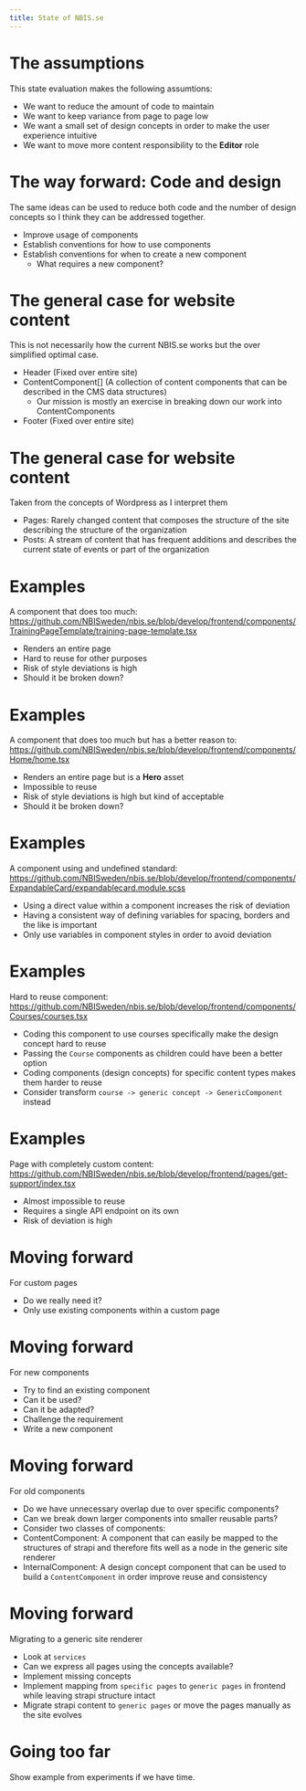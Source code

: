 ```yaml
---
title: State of NBIS.se
---
```


# The assumptions
This state evaluation makes the following assumtions:

- We want to reduce the amount of code to maintain
- We want to keep variance from page to page low
- We want a small set of design concepts in order to make the user experience intuitive
- We want to move more content responsibility to the **Editor** role

# The way forward: Code and design
The same ideas can be used to reduce both code and the number of design concepts so I think they can be addressed together.

- Improve usage of components
- Establish conventions for how to use components
- Establish conventions for when to create a new component
  - What requires a new component?

# The general case for website content
This is not necessarily how the current NBIS.se works but the over simplified optimal case.

- Header (Fixed over entire site)
- ContentComponent[] (A collection of content components that can be described in the CMS data structures)
  - Our mission is mostly an exercise in breaking down our work into ContentComponents
- Footer (Fixed over entire site)

# The general case for website content
Taken from the concepts of Wordpress as I interpret them

- Pages: Rarely changed content that composes the structure of the site describing the structure of the organization
- Posts: A stream of content that has frequent additions and describes the current state of events or part of the organization

# Examples
A component that does too much: https://github.com/NBISweden/nbis.se/blob/develop/frontend/components/TrainingPageTemplate/training-page-template.tsx

- Renders an entire page
- Hard to reuse for other purposes
- Risk of style deviations is high
- Should it be broken down?

# Examples
A component that does too much but has a better reason to: https://github.com/NBISweden/nbis.se/blob/develop/frontend/components/Home/home.tsx

- Renders an entire page but is a **Hero** asset
- Impossible to reuse
- Risk of style deviations is high but kind of acceptable
- Should it be broken down?

# Examples
A component using and undefined standard: https://github.com/NBISweden/nbis.se/blob/develop/frontend/components/ExpandableCard/expandablecard.module.scss

- Using a direct value within a component increases the risk of deviation
- Having a consistent way of defining variables for spacing, borders and the like is important
- Only use variables in component styles in order to avoid deviation

# Examples
Hard to reuse component: https://github.com/NBISweden/nbis.se/blob/develop/frontend/components/Courses/courses.tsx

- Coding this component to use courses specifically make the design concept hard to reuse
- Passing the `Course` components as children could have been a better option
- Coding components (design concepts) for specific content types makes them harder to reuse
- Consider transform `course -> generic concept -> GenericComponent` instead

# Examples
Page with completely custom content: https://github.com/NBISweden/nbis.se/blob/develop/frontend/pages/get-support/index.tsx

- Almost impossible to reuse
- Requires a single API endpoint on its own
- Risk of deviation is high

# Moving forward
For custom pages

- Do we really need it?
- Only use existing components within a custom page

# Moving forward
For new components

- Try to find an existing component
- Can it be used?
- Can it be adapted?
- Challenge the requirement
- Write a new component

# Moving forward
For old components

- Do we have unnecessary overlap due to over specific components?
- Can we break down larger components into smaller reusable parts?
- Consider two classes of components:
- ContentComponent: A component that can easily be mapped to the structures of strapi and therefore fits well as a node in the generic site renderer
- InternalComponent: A design concept component that can be used to build a `ContentComponent` in order improve reuse and consistency

# Moving forward
Migrating to a generic site renderer

- Look at `services`
- Can we express all pages using the concepts available?
- Implement missing concepts
- Implement mapping from `specific pages` to `generic pages` in frontend while leaving strapi structure intact
- Migrate strapi content to `generic pages` or move the pages manually as the site evolves

# Going too far
Show example from experiments if we have time.